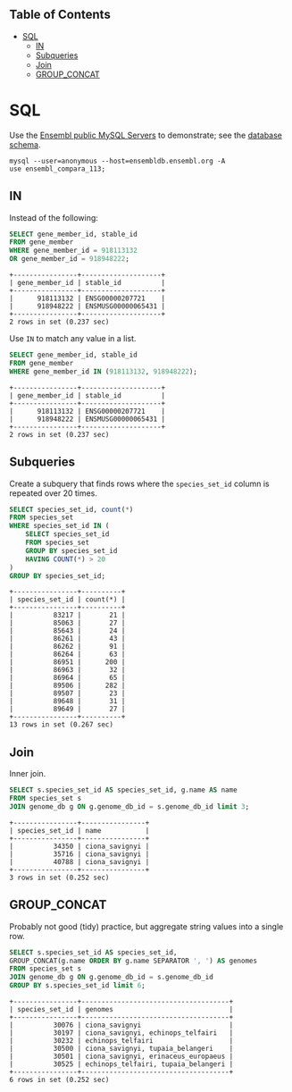## Table of Contents

- [SQL](#sql)
  - [IN](#in)
  - [Subqueries](#subqueries)
  - [Join](#join)
  - [GROUP_CONCAT](#group_concat)

# SQL

Use the [Ensembl public MySQL Servers](https://www.ensembl.org/info/data/mysql.html?redirect=no) to demonstrate; see the [database schema](https://www.ensembl.org/info/docs/api/core/core_schema.html).

```console
mysql --user=anonymous --host=ensembldb.ensembl.org -A
use ensembl_compara_113;
```

## IN

Instead of the following:

```sql
SELECT gene_member_id, stable_id
FROM gene_member
WHERE gene_member_id = 918113132
OR gene_member_id = 918948222;
```
```
+----------------+--------------------+
| gene_member_id | stable_id          |
+----------------+--------------------+
|      918113132 | ENSG00000207721    |
|      918948222 | ENSMUSG00000065431 |
+----------------+--------------------+
2 rows in set (0.237 sec)
```

Use `IN` to match any value in a list.

```sql
SELECT gene_member_id, stable_id
FROM gene_member
WHERE gene_member_id IN (918113132, 918948222);
```
```
+----------------+--------------------+
| gene_member_id | stable_id          |
+----------------+--------------------+
|      918113132 | ENSG00000207721    |
|      918948222 | ENSMUSG00000065431 |
+----------------+--------------------+
2 rows in set (0.237 sec)
```

## Subqueries

Create a subquery that finds rows where the `species_set_id` column is repeated over 20 times.

```sql
SELECT species_set_id, count(*)
FROM species_set
WHERE species_set_id IN (
    SELECT species_set_id
    FROM species_set
    GROUP BY species_set_id
    HAVING COUNT(*) > 20
)
GROUP BY species_set_id;
```
```
+----------------+----------+
| species_set_id | count(*) |
+----------------+----------+
|          83217 |       21 |
|          85063 |       27 |
|          85643 |       24 |
|          86261 |       43 |
|          86262 |       91 |
|          86264 |       63 |
|          86951 |      200 |
|          86963 |       32 |
|          86964 |       65 |
|          89506 |      282 |
|          89507 |       23 |
|          89648 |       31 |
|          89649 |       27 |
+----------------+----------+
13 rows in set (0.267 sec)
```

## Join

Inner join.

```sql
SELECT s.species_set_id AS species_set_id, g.name AS name
FROM species_set s
JOIN genome_db g ON g.genome_db_id = s.genome_db_id limit 3;
```
```
+----------------+----------------+
| species_set_id | name           |
+----------------+----------------+
|          34350 | ciona_savignyi |
|          35716 | ciona_savignyi |
|          40788 | ciona_savignyi |
+----------------+----------------+
3 rows in set (0.252 sec)

```

## GROUP_CONCAT

Probably not good (tidy) practice, but aggregate string values into a single row.

```sql
SELECT s.species_set_id AS species_set_id,
GROUP_CONCAT(g.name ORDER BY g.name SEPARATOR ', ') AS genomes
FROM species_set s
JOIN genome_db g ON g.genome_db_id = s.genome_db_id
GROUP BY s.species_set_id limit 6;
```
```
+----------------+-------------------------------------+
| species_set_id | genomes                             |
+----------------+-------------------------------------+
|          30076 | ciona_savignyi                      |
|          30197 | ciona_savignyi, echinops_telfairi   |
|          30232 | echinops_telfairi                   |
|          30500 | ciona_savignyi, tupaia_belangeri    |
|          30501 | ciona_savignyi, erinaceus_europaeus |
|          30525 | echinops_telfairi, tupaia_belangeri |
+----------------+-------------------------------------+
6 rows in set (0.252 sec)
```
